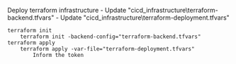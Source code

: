 Deploy terraform infrastructure
	- Update "cicd_infrastructure\terraform-backend.tfvars"
	- Update "cicd_infrastructure\terraform-deployment.tfvars"
	
	terraform init
		terraform init -backend-config="terraform-backend.tfvars"
	terraform apply
		terraform apply -var-file="terraform-deployment.tfvars"
			Inform the token
